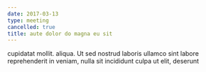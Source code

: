 ```yaml
---
date: 2017-03-13
type: meeting
cancelled: true
title: aute dolor do magna eu sit
---
```

cupidatat mollit. aliqua. Ut sed nostrud laboris ullamco sint labore reprehenderit in veniam, nulla sit incididunt culpa ut elit, deserunt